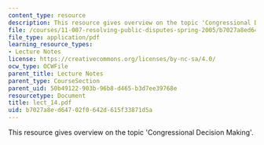 ```yaml
---
content_type: resource
description: This resource gives overview on the topic 'Congressional Decision Making'.
file: /courses/11-007-resolving-public-disputes-spring-2005/b7027a8ed64702f0642d615f33871d5a_lect_14.pdf
file_type: application/pdf
learning_resource_types:
- Lecture Notes
license: https://creativecommons.org/licenses/by-nc-sa/4.0/
ocw_type: OCWFile
parent_title: Lecture Notes
parent_type: CourseSection
parent_uid: 50b49122-903b-96b8-d465-b3d7ee39768e
resourcetype: Document
title: lect_14.pdf
uid: b7027a8e-d647-02f0-642d-615f33871d5a
---
```

This resource gives overview on the topic 'Congressional Decision Making'.